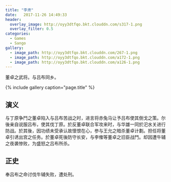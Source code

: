 ```yaml
---
title: "李肃"
date:   2017-11-26 14:49:33
header:
  overlay_image: http://oyy3dtfqo.bkt.clouddn.com/s317-1.png
  overlay_filter: 0.5
categories:
  - Games
  - Sango
gallery:
  - image_path: http://oyy3dtfqo.bkt.clouddn.com/267-1.png
  - image_path: http://oyy3dtfqo.bkt.clouddn.com/a172-1.png
  - image_path: http://oyy3dtfqo.bkt.clouddn.com/a126-1.png
---
```


董卓之武将。与吕布同乡。

{% include gallery caption="page.title" %}

## 演义

与丁原争鬥之董卓陷入与吕布苦战之时，进言将赤兔马让予吕布使其倒戈之策。尔後亲自说服吕布，使其伐丁原。於反董卓联合军攻来时，与华雄一同於汜水关进行防战。於其後，因功绩未受承认故懷恨在心，参与王允之暗杀董卓计劃。担任将董卓引诱出宫之任务。於董卓死後防守长安，与李傕等董卓之旧臣战鬥。却因遭牛辅之夜袭惨败，为盛怒之吕布所杀。

## 正史

奉吕布之命讨伐牛辅失败，遭处刑。